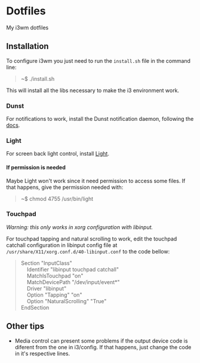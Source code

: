 # Dotfiles
My i3wm dotfiles

## Installation

To configure i3wm you just need to run the `install.sh` file in the command line:
> ~$ ./install.sh

This will install all the libs necessary to make the i3 environment work.

### Dunst

For notifications to work, install the Dunst notification daemon, following the [docs](https://github.com/dunst-project/dunst).

### Light

For screen back light control, install [Light](http://haikarainen.github.io/light/).

#### If permission is needed

Maybe Light won't work since it need permission to access some files. If that happens, give the permission needed with:

> ~$ chmod 4755 /usr/bin/light

### Touchpad

*Warning: this only works in xorg configuration with libinput.*

For touchpad tapping and natural scrolling to work, edit the touchpad catchall configuration in libinput config file at `/usr/share/X11/xorg.conf.d/40-libinput.conf` to the code bellow:

> Section "InputClass"  
> &nbsp;&nbsp;&nbsp;&nbsp;Identifier "libinput touchpad catchall"  
> &nbsp;&nbsp;&nbsp;&nbsp;MatchIsTouchpad "on"  
> &nbsp;&nbsp;&nbsp;&nbsp;MatchDevicePath "/dev/input/event*"  
> &nbsp;&nbsp;&nbsp;&nbsp;Driver "libinput"  
>	&nbsp;&nbsp;&nbsp;&nbsp;Option "Tapping" "on"  
>	&nbsp;&nbsp;&nbsp;&nbsp;Option "NaturalScrolling" "True"  
> EndSection

## Other tips

- Media control can present some problems if the output device code is diferent from the one in i3/config. If that happens, just change the code in it's respective lines.
